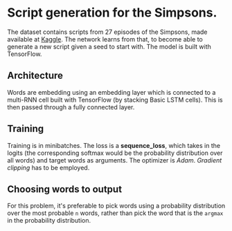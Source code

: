# Script generation for the Simpsons.

The dataset contains scripts from 27 episodes of the Simpsons, made
available at
[Kaggle](https://www.kaggle.com/wcukierski/the-simpsons-by-the-data). The
network learns from that, to become able to generate a new script
given a seed to start with. The model is built with TensorFlow.

## Architecture

Words are embedding using an embedding layer which is connected to a
multi-RNN cell built with TensorFlow (by stacking Basic LSTM cells).
This is then passed through a fully connected layer.

## Training

Training is in minibatches. The loss is a **sequence_loss**, which takes
in the logits (the corresponding softmax would be the probability
distribution over all words) and target words as arguments.  The
optimizer is *Adam*.  *Gradient clipping* has to be employed.

## Choosing words to output

For this problem, it's preferable to pick words using a probability
distribution over the most probable `n` words, rather than pick the
word that is the `argmax` in the probability distribution.

